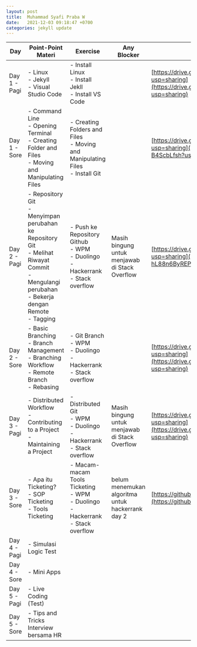 ```yaml
---
layout: post
title:  Muhammad Syafi Praba W
date:   2021-12-03 09:18:47 +0700
categories: jekyll update
---
```

| Day          | Point-Point Materi                                                                                                                                              | Exercise                                                                                      | Any Blocker                                      | Pengumpulan Tugas                                                                                                                                                                                                                                                                              |
| ------------ | --------------------------------------------------------------------------------------------------------------------------------------------------------------- | --------------------------------------------------------------------------------------------- | ------------------------------------------------ | ---------------------------------------------------------------------------------------------------------------------------------------------------------------------------------------------------------------------------------------------------------------------------------------------- |
| Day 1 - Pagi | \- Linux<br>\- Jekyll<br>\- Visual Studio Code                                                                                                                  | \- Install Linux<br>\- Install Jekll<br>\- Install VS Code                                    |                                                  | [https://drive.google.com/drive/folders/16vZIM5diJcpvUabtNKxbSMUUc6zX0tne?usp=sharing](https://drive.google.com/drive/folders/16vZIM5diJcpvUabtNKxbSMUUc6zX0tne?usp=sharing)                                                                                                                   |
| Day 1 - Sore | \- Command Line<br>\- Opening Terminal<br>\- Creating Folder and Files<br>\- Moving and Manipulating Files                                                      | \- Creating Folders and Files<br>\- Moving and Manipulating Files<br>\- Install Git<br>       |                                                  | [https://drive.google.com/drive/folders/14kq28bGFLLodeHtFTA8y-c-B4ScbLfsh?usp=sharing](https://drive.google.com/drive/folders/14kq28bGFLLodeHtFTA8y-c-B4ScbLfsh?usp=sharing)                                                                                                                   |
| Day 2 - Pagi | \- Repository Git<br>\- Menyimpan perubahan ke Repository Git<br>\- Melihat Riwayat Commit<br>\- Mengulangi perubahan<br>\- Bekerja dengan Remote<br>\- Tagging | \- Push ke Repository Github<br>\- WPM<br>\- Duolingo<br>\- Hackerrank<br>\- Stack overflow   | Masih bingung untuk menjawab di Stack Overflow   | [https://drive.google.com/drive/folders/1c6irWws3YlyBzTwMb4n4-hL88n6ByREP?usp=sharing](https://drive.google.com/drive/folders/1c6irWws3YlyBzTwMb4n4-hL88n6ByREP?usp=sharing)                                                                                                                   |
| Day 2 - Sore | \- Basic Branching<br>\- Branch Management<br>\- Branching Workflow<br>\- Remote Branch<br>\- Rebasing                                                          | \- Git Branch<br>\- WPM<br>\- Duolingo<br>\- Hackerrank<br>\- Stack overflow                  |                                                  | [https://drive.google.com/drive/folders/177g6dOeFqB\_3FW2\_azYzeAYFaAmEvWzd?usp=sharing](https://drive.google.com/drive/folders/177g6dOeFqB_3FW2_azYzeAYFaAmEvWzd?usp=sharing)                                                                                                                 |
| Day 3 - Pagi | \- Distributed Workflow<br>\- Contributing to a Project<br>\- Maintaining a Project                                                                             | \- Distributed Git<br>\- WPM<br>\- Duolingo<br>\- Hackerrank<br>\- Stack overflow             | Masih bingung untuk menjawab di Stack Overflow   | [https://drive.google.com/drive/folders/1S4u9zS8u0lz7EKomCV9pBPm2sP31otYE?usp=sharing](https://drive.google.com/drive/folders/1S4u9zS8u0lz7EKomCV9pBPm2sP31otYE?usp=sharing)                                                                                                                   |
| Day 3 - Sore | \- Apa itu Ticketing?<br>\- SOP Ticketing<br>\- Tools Ticketing                                                                                                 | \- Macam-macam Tools Ticketing<br>\- WPM<br>\- Duolingo<br>\- Hackerrank<br>\- Stack overflow | belum menemukan algoritma untuk hackerrank day 2 | [https://github.com/syafi96/PreparationClass-Batch-6-](https://github.com/syafi96/PreparationClass-Batch-6-) | | [https://drive.google.com/drive/folders/1IyitJuBfh\_IeYnAcVXqODn1XmEwaNlwF?usp=sharing](https://drive.google.com/drive/folders/1IyitJuBfh_IeYnAcVXqODn1XmEwaNlwF?usp=sharing) |
| Day 4 - Pagi | \- Simulasi Logic Test                                                                                                                                          |                                                                                               |                                                  |                                                                                                                                                                                                                                                                                                |
| Day 4 - Sore | \- Mini Apps                                                                                                                                                    |                                                                                               |                                                  |                                                                                                                                                                                                                                                                                                |
| Day 5 - Pagi | \- Live Coding (Test)                                                                                                                                           |                                                                                               |                                                  |                                                                                                                                                                                                                                                                                                |
| Day 5 - Sore | \- Tips and Tricks Interview bersama HR                                                                                                                         |                                                                                               |                                                  |                                                                                                                                                                                                                                                                                                |